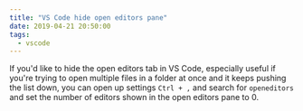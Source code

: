 ```yaml
---
title: "VS Code hide open editors pane"
date: 2019-04-21 20:50:00
tags:
  - vscode
---
```


If you'd like to hide the open editors tab in VS Code, especially useful if you're trying to open multiple files in a folder at once and it keeps pushing the list down, you can open up settings `Ctrl + ,` and search for `openeditors` and set the number of editors shown in the open editors pane to 0.

